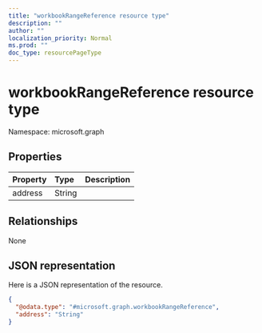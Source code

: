 ```yaml
---
title: "workbookRangeReference resource type"
description: ""
author: ""
localization_priority: Normal
ms.prod: ""
doc_type: resourcePageType
---
```


# workbookRangeReference resource type


Namespace: microsoft.graph



## Properties
|Property|Type|Description|
|:---|:---|:---|
|address|String||

## Relationships
None

## JSON representation
Here is a JSON representation of the resource.
<!-- {
  "blockType": "resource",
  "@odata.type": "microsoft.graph.workbookRangeReference"
}
-->
``` json
{
  "@odata.type": "#microsoft.graph.workbookRangeReference",
  "address": "String"
}
```

